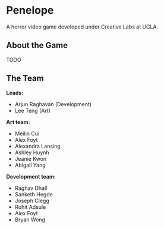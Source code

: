 # Penelope

A horror video game developed under Creative Labs at UCLA.

## About the Game

TODO

## The Team

**Leads:**

* Arjun Raghavan (Development)
* Lee Teng (Art)

**Art team:**

* Meilin Cui
* Alex Foyt
* Alexandra Lansing
* Ashley Huynh
* Jeanie Kwon
* Abigail Yang

**Development team:**

* Raghav Dhall
* Sanketh Hegde
* Joseph Clegg
* Rohit Adsule
* Alex Foyt
* Bryan Wong

